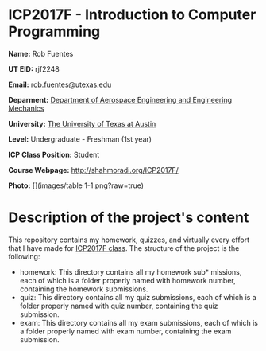 # ICP2017F - Introduction to Computer Programming

__Name:__ Rob Fuentes

__UT EID:__ rjf2248

__Email:__ rob.fuentes@utexas.edu

__Deparment:__ [Department of Aerospace Engineering and Engineering Mechanics](http://ae.utexas.edu)

__University:__ [The University of Texas at Austin](http://utexas.edu)

__Level:__ Undergraduate - Freshman (1st year)

__ICP Class Position:__ Student

__Course Webpage:__ http://shahmoradi.org/ICP2017F/

__Photo:__ [](images/table 1-1.png?raw=true)

# Description of the project's content

This repository contains my homework, quizzes, and virtually every effort that I have made for [ICP2017F class](http://www.shahmoradi.org/ICP2017F/).  The structure of the project is the following:

* homework: 
This directory contains all my homework sub* missions, each of which is a folder properly named with homework number, containing the homework submissions.
* quiz:
This directory contains all my quiz submissions, each of which is a folder properly named with quiz number, containing the quiz submission.
* exam:
This directory contains all my exam submissions, each of which is a folder properly named with exam number, containing the exam submission.
